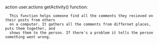 action
  user.actions
    getActivity() function: 

      This function helps someone find all the comments they recieved on their posts from others 
      on a computer. It gathers all the comments from differnet places, puts them together, and 
      shows them to the person. If there's a problem it tells the person something went wrong.